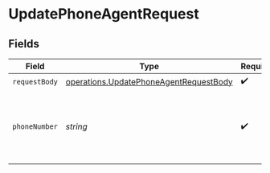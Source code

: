# UpdatePhoneAgentRequest


## Fields

| Field                                                                                            | Type                                                                                             | Required                                                                                         | Description                                                                                      | Example                                                                                          |
| ------------------------------------------------------------------------------------------------ | ------------------------------------------------------------------------------------------------ | ------------------------------------------------------------------------------------------------ | ------------------------------------------------------------------------------------------------ | ------------------------------------------------------------------------------------------------ |
| `requestBody`                                                                                    | [operations.UpdatePhoneAgentRequestBody](../../models/operations/updatephoneagentrequestbody.md) | :heavy_check_mark:                                                                               | N/A                                                                                              |                                                                                                  |
| `phoneNumber`                                                                                    | *string*                                                                                         | :heavy_check_mark:                                                                               | Phone number in E.164 format that require agent update.                                          | +14159095857                                                                                     |